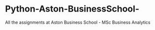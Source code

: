 # Python-Aston-BusinessSchool-
All the assignments at Aston Business School - MSc Business Analytics 
